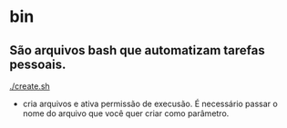 # bin
## São arquivos bash que automatizam tarefas pessoais.

[./create.sh]() 
 - cria arquivos e ativa permissão de execusão. É necessário passar o nome do arquivo que você quer criar como parâmetro.